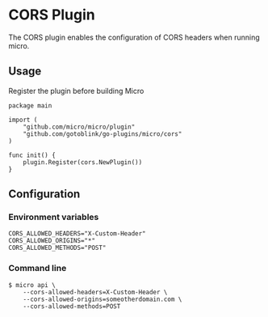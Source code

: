 # CORS Plugin

The CORS plugin enables the configuration of CORS headers when running micro.

## Usage

Register the plugin before building Micro

```
package main

import (
    "github.com/micro/micro/plugin"
    "github.com/gotoblink/go-plugins/micro/cors"
)

func init() {
    plugin.Register(cors.NewPlugin())
}
```

## Configuration

### Environment variables

```
CORS_ALLOWED_HEADERS="X-Custom-Header"
CORS_ALLOWED_ORIGINS="*"
CORS_ALLOWED_METHODS="POST"
```

### Command line
```
$ micro api \
    --cors-allowed-headers=X-Custom-Header \
    --cors-allowed-origins=someotherdomain.com \
    --cors-allowed-methods=POST
```
